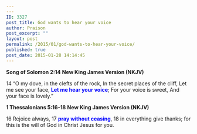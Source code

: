```yaml
---
---
ID: 3327
post_title: God wants to hear your voice
author: Praison
post_excerpt: ""
layout: post
permalink: /2015/01/god-wants-to-hear-your-voice/
published: true
post_date: 2015-01-28 14:14:45
---
```

<strong>Song of Solomon 2:14</strong>
<strong> New King James Version (NKJV)</strong>

14 “O my dove, in the clefts of the rock,
In the secret places of the cliff,
Let me see your face,
<span style="color: #0000ff;"><strong>Let me hear your voice</strong></span>;
For your voice is sweet,
And your face is lovely.”

<strong>1 Thessalonians 5:16-18</strong>
<strong> New King James Version (NKJV)</strong>

16 Rejoice always, 17 <span style="color: #0000ff;"><strong>pray without ceasing</strong></span>, 18 in everything give thanks; for this is the will of God in Christ Jesus for you.